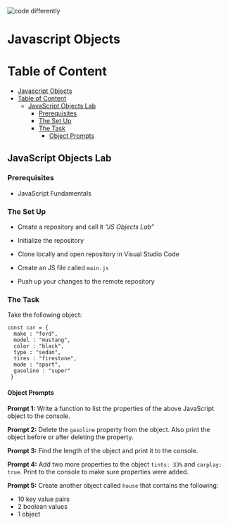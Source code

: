 ![code differently](https://user-images.githubusercontent.com/54545904/91590200-f82ec600-e928-11ea-9433-eea450388abf.png)

# Javascript Objects

# Table of Content
- [Javascript Objects](#javascript-objects)
- [Table of Content](#table-of-content)
  - [JavaScript Objects Lab](#javascript-objects-lab)
    - [Prerequisites](#prerequisites)
    - [The Set Up](#the-set-up)
    - [The Task](#the-task)
      - [Object Prompts](#object-prompts)

## JavaScript Objects Lab

### Prerequisites
* JavaScript Fundamentals

### The Set Up
- Create a repository and call it  <em>“JS Objects Lab”</em> 

- Initialize the repository

- Clone locally and open repository in Visual Studio Code

- Create an JS file called `main.js`

- Push up your changes to the remote repository

### The Task
Take the following object:
```JS
const car = {
  make : "ford",
  model : "mustang",
  color : "black",
  type : "sedan",
  tires : "firestone",
  mode : "sport",
  gasoline : "super"
 }
```

#### Object Prompts

**Prompt 1:** Write a function to list the properties of the above JavaScript object to the console. 

**Prompt 2:** Delete the `gasoline` property from the object. Also print the object before or after deleting the property.

**Prompt 3:** Find the length of the object and print it to the console.

**Prompt 4:** Add two more properties to the object `tints: 33%` and `carplay: true`. Print to the console to make sure properties were added.

**Prompt 5:** Create another  object called `house` that contains the following:
* 10 key value pairs
* 2 boolean values
* 1 object 